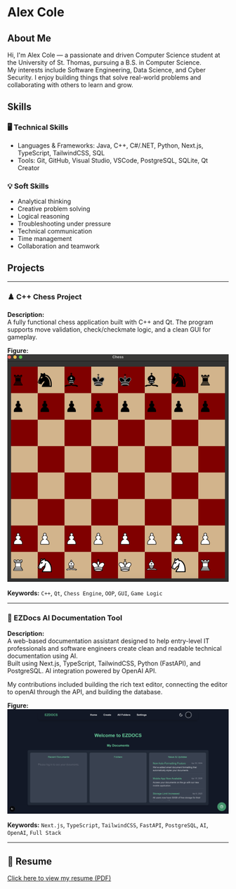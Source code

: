 # Alex Cole

## About Me
Hi, I'm Alex Cole — a passionate and driven Computer Science student at the University of St. Thomas, pursuing a B.S. in Computer Science.  
My interests include Software Engineering, Data Science, and Cyber Security. I enjoy building things that solve real-world problems and collaborating with others to learn and grow.

## Skills

### 🖥️ Technical Skills
- Languages & Frameworks: Java, C++, C#/.NET, Python, Next.js, TypeScript, TailwindCSS, SQL
- Tools: Git, GitHub, Visual Studio, VSCode, PostgreSQL, SQLite, Qt Creator

### 💡 Soft Skills
- Analytical thinking
- Creative problem solving
- Logical reasoning
- Troubleshooting under pressure
- Technical communication
- Time management
- Collaboration and teamwork

## Projects

---

### ♟️ C++ Chess Project
**Description:**  
A fully functional chess application built with C++ and Qt. The program supports move validation, check/checkmate logic, and a clean GUI for gameplay.

**Figure:**  
![Chess GUI](./images/chess.png) <!-- Replace with actual image path if available -->

**Keywords:** `C++`, `Qt`, `Chess Engine`, `OOP`, `GUI`, `Game Logic`

---

### 📄 EZDocs AI Documentation Tool
**Description:**  
A web-based documentation assistant designed to help entry-level IT professionals and software engineers create clean and readable technical documentation using AI.  
Built using Next.js, TypeScript, TailwindCSS, Python (FastAPI), and PostgreSQL. AI integration powered by OpenAI API.

My contributions included building the rich text editor, connecting the editor to openAI through the API, and building the database. 

**Figure:**  
![EZDocs Screenshot](./images/ezdocs.png) <!-- Replace with actual image path -->

**Keywords:** `Next.js`, `TypeScript`, `TailwindCSS`, `FastAPI`, `PostgreSQL`, `AI`, `OpenAI`, `Full Stack`

---

## 📄 Resume

[Click here to view my resume (PDF)](./resume.pdf)
